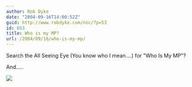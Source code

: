 ```yaml
---
author: Rob Dyke
date: "2004-09-16T14:00:52Z"
guid: http://www.robdyke.com/noc/?p=53
id: 653
title: Who is my MP?
url: /2004/09/16/who-is-my-mp/
---
```

Search the All Seeing Eye (You know who I mean....) for "Who Is My MP"?

And.....

![](http://www.theglobalvoyage.com/robdyke/whoismymp.jpg)